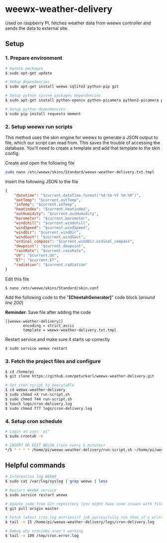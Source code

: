 # weewx-weather-delivery
Used on raspberry PI, fetches weather data from weewx controller and sends the data to external site. 

## Setup

### 1. Prepare environment
```sh 
# Update packages
$ sudo apt-get update

# Setup dependencies
$ sudo apt-get install weewx sqlite3 python-pip git

# Setup python system packages dependencies
$ sudo apt-get install python-opencv python-picamera python3-picamera python-requests

# Setup python dependencies
$ sudo pip install requests moment
```
### 2. Setup weewx run scripts
This method uses the skin engine for weewx to generate a JSON output to file, which our script can read from. This saves the trouble of accessing the database. You'll need to create a template and add that template to the skin config. 

Create and open the following file
```sh
sudo nano /etc/weewx/skins/Standard/weewx-weather-delivery.txt.tmpl
```
Insert the following JSON to the file
```json
{
    "datetime": "$current.dateTime.format('%d-%b-%Y %H:%M')",
    "outTemp": "$current.outTemp",
    "inTemp": "$current.inTemp",
    "heatindex": "$current.heatindex",
    "outHumidity": "$current.outHumidity",
    "barometer": "$current.barometer",
    "windchill": "$current.windchill",
    "windSpeed": "$current.windSpeed",
    "windDir": "$current.windDir",
    "windGust": "$current.windGust",
    "ordinal_compass": "$current.windDir.ordinal_compass",
    "dewpoint": "$current.dewpoint",
    "rainRate": "$current.rainRate",
    "UV": "$current.UV",
    "ET": "$current.ET",
    "radiation": "$current.radiation"
}
```
Edit this file
```sh 
$ nano /etc/weewx/skins/Standard/skin.conf
``` 
Add the following code to the "**[CheetahGenerator]**" code block (*around line 200*)

**Reminder**: Save file after adding the code
```
[[weewx-weather-delivery]]
        encoding = strict_ascii
        template = weewx-weather-delivery.txt.tmpl
```

Restart service and make sure it starts up correctly
```sh
$ sudo service weewx restart
```

### 3. Fetch the project files and configure
```sh
$ cd /home/pi
$ git clone https://github.com/peturkarl/weewx-weather-delivery.git

# Set cron script to executable
$ cd weewx-weather-delivery
$ sudo chmod +X run-script.sh
$ sudo chmod 744 run-script.sh
$ touch logs/cron-delivery.log
$ sudo chmod 777 logs/cron-delivery.log
```

### 4. Setup cron schedule
```sh
# Login as user 'pi"
$ sudo crontab -e

# INSERT OR EDIT BELOW (runs every 5 minutes)
*/5 * * * * /home/pi/weewx-weather-delivery/run-script.sh >/home/pi/weewx-weather-delivery/logs/cron-delivery.log 2>&1 
```

## Helpful commands
```sh
# Information log WEEWX
$ sudo cat /var/log/syslog | grep weewx | less

# Restart WeeWX service
$ sudo service restart weewx

# Update code from Git repository (you might have some issues with file permissions)
$ git pull origin master

# Fetch latest cron log entries(if job successfully run then it's written to the log, else the error is printed)
$ tail -n 15 /home/pi/weewx-weather-delivery/logs/cron-delivery.log

# Debug why cronjobs aren't working
$ tail -n 100 /tmp/cron.error.log

```
